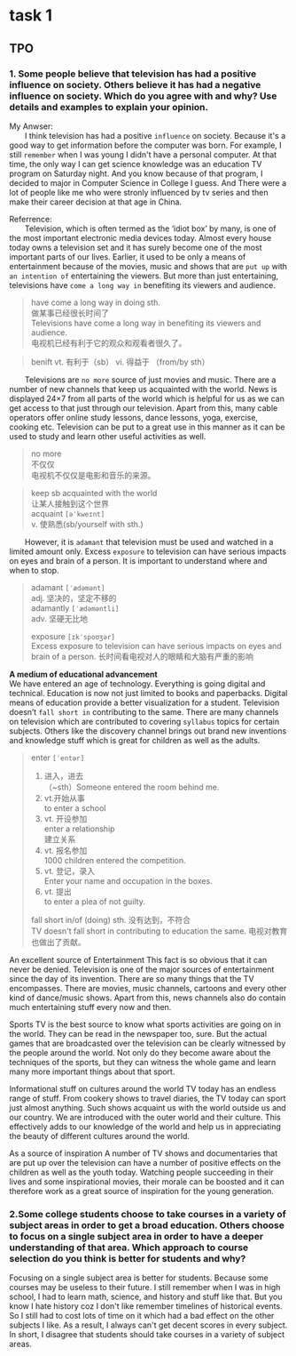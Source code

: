 # task 1

## TPO

### 1. Some people believe that television has had a positive influence on society. Others believe it has had a negative influence on society. Which do you agree with and why? Use details and examples to explain your opinion.
My Anwser:  
&emsp;&emsp;I think television has had a positive `influence` on society. Because it's a good way to get information before the computer was born. For example, I still `remember` when I was young I didn't have a personal computer. At that time, the only way I can get science knowledge was an education TV program on Saturday night. And you know because of that program, I decided to major in Computer Science in College I guess. And There were a lot of people like me who were stronly influenced by tv series and then make their career decision at that age in China.  

Referrence:  
&emsp;&emsp;Television, which is often termed as the ‘idiot box’ by many, is one of the most important electronic media devices today. Almost every house today owns a television set and it has surely become one of the most important parts of our lives. Earlier, it used to be only a means of entertainment because of the movies, music and shows that are `put up` with `an intention of` entertaining the viewers. But more than just entertaining, televisions have `come a long way in` benefiting its viewers and audience.  

> have come a long way in doing sth.  
> 做某事已经很长时间了  
> Televisions have come a long way in benefiting its viewers and audience.  
> 电视机已经有利于它的观众和观看者很久了。  

> benift
> vt. 有利于（sb）
> vi. 得益于 （from/by sth）

&emsp;&emsp;Televisions are `no more` source of just movies and music. There are a number of new channels that keep us acquainted with the world. News is displayed 24×7 from all parts of the world which is helpful for us as we can get access to that just through our television. Apart from this, many cable operators offer online study lessons, dance lessons, yoga, exercise, cooking etc. Television can be put to a great use in this manner as it can be used to study and learn other useful activities as well.  
> no more  
> 不仅仅  
> 电视机不仅仅是电影和音乐的来源。  

> keep sb acquainted with the world  
> 让某人接触到这个世界  
> acquaint `[əˈkweɪnt]`  
> v. 使熟悉(sb/yourself with sth.)  

&emsp;&emsp;However, it is `adamant` that television must be used and watched in a limited amount only. Excess `exposure` to television can have serious impacts on eyes and brain of a person. It is important to understand where and when to stop.

> adamant `[ˈædəmənt]`  
> adj. 坚决的，坚定不移的  
> adamantly `[ˈædəməntli]`  
> adv. 坚硬无比地  
> 
> exposure `[ɪkˈspoʊʒər]`  
> Excess exposure to television can have serious impacts on eyes and brain of a person.
> 长时间看电视对人的眼睛和大脑有严重的影响

**A medium of educational advancement**  
We have entered an age of technology. Everything is going digital and technical. Education is now not just limited to books and paperbacks. Digital means of education provide a better visualization for a student. Television doesn’t `fall short in` contributing to the same. There are many channels on television which are contributed to covering `syllabus` topics for certain subjects. Others like the discovery channel brings out brand new inventions and knowledge stuff which is great for children as well as the adults.  
> enter `[ˈentər]`  
> 1. 进入，进去  
> （~sth）Someone entered the room behind me.  
> 2. vt.开始从事  
> to enter a school  
> 3. vt. 开设参加  
> enter a relationship  
> 建立关系  
> 4. vt. 报名参加  
> 1000 children entered the competition.  
> 5. vt. 登记，录入  
> Enter your name and occupation in the boxes.  
> 6. vt. 提出  
> to enter a plea of not guilty.
> 
> fall short in/of (doing) sth.
> 没有达到，不符合  
> TV doesn't fall short in contributing to education the same. 电视对教育也做出了贡献。  

An excellent source of Entertainment
This fact is so obvious that it can never be denied. Television is one of the major sources of entertainment since the day of its invention. There are so many things that the TV encompasses. There are movies, music channels, cartoons and every other kind of dance/music shows. Apart from this, news channels also do contain much entertaining stuff every now and then.

Sports
TV is the best source to know what sports activities are going on in the world. They can be read in the newspaper too, sure. But the actual games that are broadcasted over the television can be clearly witnessed by the people around the world. Not only do they become aware about the techniques of the sports, but they can witness the whole game and learn many more important things about that sport.

Informational stuff on cultures around the world
TV today has an endless range of stuff. From cookery shows to travel diaries, the TV today can sport just almost anything. Such shows acquaint us with the world outside us and our country. We are introduced with the outer world and their culture. This effectively adds to our knowledge of the world and help us in appreciating the beauty of different cultures around the world.

As a source of inspiration
A number of TV shows and documentaries that are put up over the television can have a number of positive effects on the children as well as the youth today. Watching people succeeding in their lives and some inspirational movies, their morale can be boosted and it can therefore work as a great source of inspiration for the young generation.  

### 2.Some college students choose to take courses in a variety of subject areas in order to get a broad education. Others choose to focus on a single subject area in order to have a deeper understanding of that area. Which approach to course selection do you think is better for students and why?
Focusing on a single subject area is better for students. Because some courses may be useless to their future. I still remember when I was in high school, I had to learn math, science, and history and stuff like that. But you know I hate history coz I don't like remember timelines of historical events. So I still had to cost lots of time on it which had a bad effect on the other subjects I like. As a result, I always can't get decent scores in every subject. In short, I disagree that students should take courses in a variety of subject areas. 
